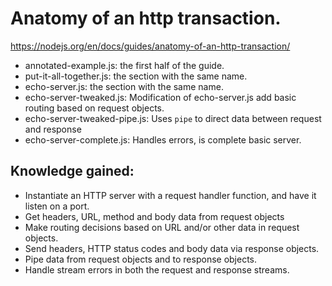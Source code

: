 # Anatomy of an http transaction.
https://nodejs.org/en/docs/guides/anatomy-of-an-http-transaction/

* annotated-example.js: the first half of the guide.
* put-it-all-together.js: the section with the same name.
* echo-server.js: the section with the same name.
* echo-server-tweaked.js: Modification of echo-server.js add basic routing
based on request objects.
* echo-server-tweaked-pipe.js: Uses `pipe` to direct data between request and 
response
* echo-server-complete.js: Handles errors, is complete basic server.

## Knowledge gained:
* Instantiate an HTTP server with a request handler function, and have it listen
on a port.
* Get headers, URL, method and body data from request objects
* Make routing decisions based on URL and/or other data in request objects.
* Send headers, HTTP status codes and body data via response objects.
* Pipe data from request objects and to response objects.
* Handle stream errors in both the request and response streams.


